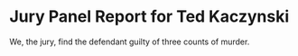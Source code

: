 # Jury Panel Report for Ted Kaczynski

We, the jury, find the defendant guilty of three counts of murder.